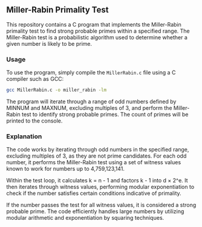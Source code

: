 ## Miller-Rabin Primality Test

This repository contains a C program that implements the Miller-Rabin primality test to find strong probable primes within a specified range. The Miller-Rabin test is a probabilistic algorithm used to determine whether a given number is likely to be prime.

### Usage

To use the program, simply compile the `MillerRabin.c` file using a C compiler such as GCC:

```bash
gcc MillerRabin.c -o miller_rabin -lm
```
The program will iterate through a range of odd numbers defined by MINNUM and MAXNUM, excluding multiples of 3, and perform the Miller-Rabin test to identify strong probable primes. The count of primes will be printed to the console.

### Explanation
The code works by iterating through odd numbers in the specified range, excluding multiples of 3, as they are not prime candidates. For each odd number, it performs the Miller-Rabin test using a set of witness values known to work for numbers up to 4,759,123,141.

Within the test loop, it calculates k = n - 1 and factors k - 1 into d × 2^e. It then iterates through witness values, performing modular exponentiation to check if the number satisfies certain conditions indicative of primality.

If the number passes the test for all witness values, it is considered a strong probable prime. The code efficiently handles large numbers by utilizing modular arithmetic and exponentiation by squaring techniques.